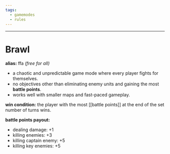 ```yaml
---
tags:
  - gamemodes
  - rules
---
```

---

# Brawl

**alias:** ffa _(free for all)_

- a chaotic and unpredictable game mode where every player fights for themselves.
- no objectives other than eliminating enemy units and gaining the most **battle points**.
- works well with smaller maps and fast-paced gameplay.

**win condition:** the player with the most [[battle points]] at the end of the set number of turns wins.

**battle points payout:**

- dealing damage: +1
- killing enemies: +3
- killing captain enemy: +5
- killing key enemies: +5